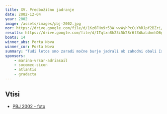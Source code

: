 ```yaml
---
title: XV. Predbožično jadranje
date: 2002-12-04
year: 2002
image: /assets/images/pbj-2002.jpg
nor: https://drive.google.com/file/d/1Kz6FHn9r53W_wvWyhPcCuYhRJpf2BZri/view?usp=sharing
results: https://drive.google.com/file/d/1Tqtxn8h23i5W28r6f3WkaLdnnhD6g6ae/view?usp=sharing
boats: 14
winner_abs: Porta Nova
winner_cor: Porta Nova
summary: "Tudi letos smo zaradi močne burje jadrali ob zahodni obali Istre. Po rahlem dežju v četrtek, smo imeli sončno in toplo vreme z vetrom od 0-40 vozlov."
sponsors:
    - marina-vrsar-adriasail
    - socomec-sicon
    - atlantis
    - gradacta
---
```


## Vtisi
 - [PBJ 2002 - foto](https://photos.app.goo.gl/ZBa9QptRZemJjUG8A)
